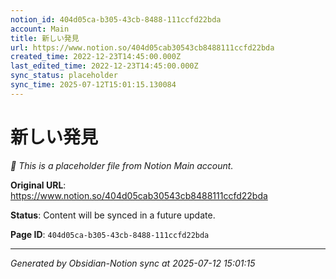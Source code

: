 ```yaml
---
notion_id: 404d05ca-b305-43cb-8488-111ccfd22bda
account: Main
title: 新しい発見
url: https://www.notion.so/404d05cab30543cb8488111ccfd22bda
created_time: 2022-12-23T14:45:00.000Z
last_edited_time: 2022-12-23T14:45:00.000Z
sync_status: placeholder
sync_time: 2025-07-12T15:01:15.130084
---
```


# 新しい発見

*🔄 This is a placeholder file from Notion Main account.*

**Original URL**: https://www.notion.so/404d05cab30543cb8488111ccfd22bda

**Status**: Content will be synced in a future update.

**Page ID**: `404d05ca-b305-43cb-8488-111ccfd22bda`

---

*Generated by Obsidian-Notion sync at 2025-07-12 15:01:15*

